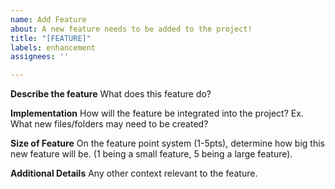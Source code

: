 ```yaml
---
name: Add Feature
about: A new feature needs to be added to the project!
title: "[FEATURE]"
labels: enhancement
assignees: ''

---
```


**Describe the feature**
What does this feature do? 

**Implementation**
How will the feature be integrated into the project? Ex. What new files/folders may need to be created?

**Size of Feature**
On the feature point system (1-5pts), determine how big this new feature will be. (1 being a small feature, 5 being a large feature).

**Additional Details**
Any other context relevant to the feature.
